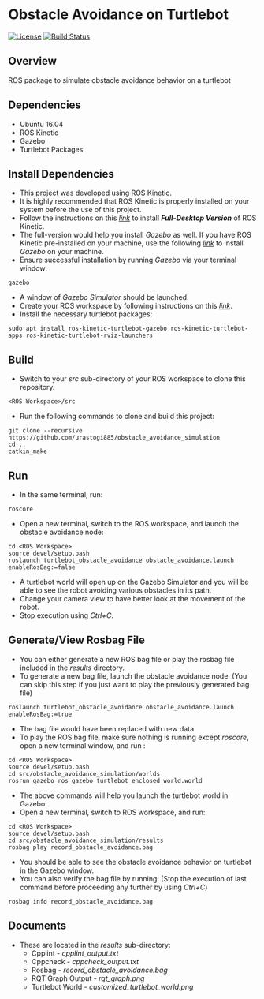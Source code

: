 # Obstacle Avoidance on Turtlebot
[![License](https://img.shields.io/badge/License-BSD%203--Clause-orange.svg)](https://opensource.org/licenses/BSD-3-Clause)
[![Build Status](https://travis-ci.org/urastogi885/obstacle_avoidance_simulation.svg?branch=master)](https://travis-ci.org/urastogi885/obstacle_avoidance_simulation)

## Overview

ROS package to simulate obstacle avoidance behavior on a turtlebot

## Dependencies

- Ubuntu 16.04
- ROS Kinetic
- Gazebo
- Turtlebot Packages

## Install Dependencies

- This project was developed using ROS Kinetic.
- It is highly recommended that ROS Kinetic is properly installed on your system before the use of this project.
- Follow the instructions on this [*link*](http://wiki.ros.org/kinetic/Installation/Ubuntu) to install ***Full-Desktop 
  Version*** of ROS Kinetic.
- The full-version would help you install *Gazebo* as well. If you have ROS Kinetic pre-installed on your machine, use
  the following [*link*](http://gazebosim.org/tutorials?tut=install_ubuntu&cat=install) to install *Gazebo* on your
  machine.
- Ensure successful installation by running *Gazebo* via your terminal window:
```shell script
gazebo
```
- A window of *Gazebo Simulator* should be launched.
- Create your ROS workspace by following instructions on this [*link*](http://wiki.ros.org/catkin/Tutorials/create_a_workspace).
- Install the necessary turtlebot packages:
```shell script
sudo apt install ros-kinetic-turtlebot-gazebo ros-kinetic-turtlebot-apps ros-kinetic-turtlebot-rviz-launchers
```

## Build

- Switch to your *src* sub-directory of your ROS workspace to clone this repository.
```shell script
<ROS Workspace>/src
```
- Run the following commands to clone and build this project:
```shell script
git clone --recursive https://github.com/urastogi885/obstacle_avoidance_simulation
cd ..
catkin_make
```

## Run

- In the same terminal, run:
```shell script
roscore
```
- Open a new terminal, switch to the ROS workspace, and launch the obstacle avoidance node:
```shell script
cd <ROS Workspace>
source devel/setup.bash
roslaunch turtlebot_obstacle_avoidance obstacle_avoidance.launch enableRosBag:=false
```
- A turtlebot world will open up on the Gazebo Simulator and you will be able to see the robot avoiding various
  obstacles in its path.
- Change your camera view to have better look at the movement of the robot.
- Stop execution using *Ctrl+C*.

## Generate/View Rosbag File

- You can either generate a new ROS bag file or play the rosbag file included in the *results* directory.
- To generate a new bag file, launch the obstacle avoidance node. (You can skip this step if you just want to play the
  previously generated bag file)
```shell script
roslaunch turtlebot_obstacle_avoidance obstacle_avoidance.launch enableRosBag:=true
```
- The bag file would have been replaced with new data.
- To play the ROS bag file, make sure nothing is running except *roscore*, open a new terminal window, and run :
```shell script
cd <ROS Workspace>
source devel/setup.bash
cd src/obstacle_avoidance_simulation/worlds
rosrun gazebo_ros gazebo turtlebot_enclosed_world.world
```
- The above commands will help you launch the turtlebot world in Gazebo.
- Open a new terminal, switch to ROS workspace, and run:
```shell script
cd <ROS Workspace>
source devel/setup.bash
cd src/obstacle_avoidance_simulation/results
rosbag play record_obstacle_avoidance.bag
```
- You should be able to see the obstacle avoidance behavior on turtlebot in the Gazebo window.
- You can also verify the bag file by running: (Stop the execution of last command before proceeding any further by
using *Ctrl+C*)
```shell script
rosbag info record_obstacle_avoidance.bag
``` 

## Documents

- These are located in the *results* sub-directory:
    - Cpplint - *cpplint_output.txt*
    - Cppcheck - *cppcheck_output.txt*
    - Rosbag - *record_obstacle_avoidance.bag*
    - RQT Graph Output - *rqt_graph.png*
    - Turtlebot World - *customized_turtlebot_world.png*